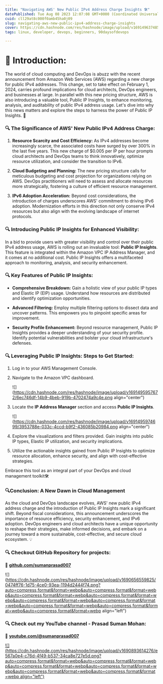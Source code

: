 ```yaml
---
title: "Navigating AWS' New Public IPv4 Address Charge Insights 🛠️"
datePublished: Tue Aug 08 2023 12:07:08 GMT+0000 (Coordinated Universal Time)
cuid: cll29at8c000f0amb45ha0j09
slug: navigating-aws-new-public-ipv4-address-charge-insights
cover: https://cdn.hashnode.com/res/hashnode/image/upload/v1691496374856/042c5eaf-1cb0-4516-a6d0-fffe9e50ebb7.png
tags: linux, developer, devops, beginners, 90daysofdevops

---
```


# **📍** Introduction:

The world of cloud computing and DevOps is abuzz with the recent announcement from Amazon Web Services (AWS) regarding a new charge for public IPv4 addresses. This change, set to take effect on February 1, 2024, carries profound implications for cloud architects, DevOps engineers, and businesses at large. In parallel with this new pricing structure, AWS is also introducing a valuable tool, Public IP Insights, to enhance monitoring, analysis, and auditability of public IPv4 address usage. Let's dive into why this news matters and explore the steps to harness the power of Public IP Insights. 🚀

### **🔍 The Significance of AWS' New Public IPv4 Address Charge:**

1. **Resource Scarcity and Cost Efficiency:** As IPv4 addresses become increasingly scarce, the associated costs have surged by over 300% in the last five years. This new charge of $0.005 per IP per hour prompts cloud architects and DevOps teams to think innovatively, optimize resource utilization, and consider the transition to IPv6.
    
2. **Cloud Budgeting and Planning:** The new pricing structure calls for meticulous budgeting and cost projection for organizations relying on AWS. DevOps practitioners will need to assess and allocate resources more strategically, fostering a culture of efficient resource management.
    
3. **IPv6 Adoption Acceleration:** Beyond cost considerations, the introduction of charges underscores AWS' commitment to driving IPv6 adoption. Modernization efforts in this direction not only conserve IPv4 resources but also align with the evolving landscape of internet protocols.
    

### **🔍 Introducing Public IP Insights for Enhanced Visibility:**

In a bid to provide users with greater visibility and control over their public IPv4 address usage, AWS is rolling out an invaluable tool: **Public IP Insights**. This feature is integrated within the Amazon VPC IP Address Manager, and it comes at no additional cost. Public IP Insights offers a multifaceted approach to monitoring, analysis, and security enhancement.

### **🔍 Key Features of Public IP Insights:**

* **Comprehensive Breakdown:** Gain a holistic view of your public IP types and Elastic IP (EIP) usage. Understand how resources are distributed and identify optimization opportunities.
    
* **Advanced Filtering:** Employ multiple filtering options to dissect data and uncover patterns. This empowers you to pinpoint specific areas for improvement.
    
* **Security Profile Enhancement:** Beyond resource management, Public IP Insights provides a deeper understanding of your security profile. Identify potential vulnerabilities and bolster your cloud infrastructure's defenses.
    

### **🔍 Leveraging Public IP Insights: Steps to Get Started:**

1. Log in to your AWS Management Console.
    
2. Navigate to the Amazon VPC dashboard.
    
    ![](https://cdn.hashnode.com/res/hashnode/image/upload/v1691495957672/6ec746df-14b9-4beb-919b-4702474a9c4e.png align="center")
    
3. Locate the **IP Address Manager** section and access **Public IP Insights**.
    
    ![](https://cdn.hashnode.com/res/hashnode/image/upload/v1691495974699/3953788e-033c-4ccd-b9f2-436085b20984.png align="center")
    
4. Explore the visualizations and filters provided. Gain insights into public IP types, Elastic IP utilization, and security implications.
    
5. Utilize the actionable insights gained from Public IP Insights to optimize resource allocation, enhance security, and align with cost-effective strategies.
    

Embrace this tool as an integral part of your DevOps and cloud management toolkit🛠️

### **🔍Conclusion: A New Dawn in Cloud Management**

As the cloud and DevOps landscape evolves, AWS' new public IPv4 address charge and the introduction of Public IP Insights mark a significant shift. Beyond fiscal considerations, this announcement underscores the importance of resource efficiency, security enhancement, and IPv6 adoption. DevOps engineers and cloud architects have a unique opportunity to reshape their strategies, make informed decisions, and embark on a journey toward a more sustainable, cost-effective, and secure cloud ecosystem. 💡

### **🔍 Checkout GitHub Repository for projects:**

**🔗** [**github.com/sumanprasad007**](http://github.com/sumanprasad007)

![](https://cdn.hashnode.com/res/hashnode/image/upload/v1690656559825/0474ff76-1d75-4ce0-93ea-1194d2444f74.png?auto=compress,format&format=webp&auto=compress,format&format=webp&auto=compress,format&format=webp&auto=compress,format&format=webp&auto=compress,format&format=webp&auto=compress,format&format=webp&auto=compress,format&format=webp&auto=compress,format&format=webp&auto=compress,format&format=webp align="left")

### **🔍 Check out my YouTube channel - Prasad Suman Mohan:**

🔗 [**youtube.com/@sumanprasad007**](http://youtube.com/@sumanprasad007)

[![](https://cdn.hashnode.com/res/hashnode/image/upload/v1690893614276/e567a0e4-c76d-4f49-b537-34ca8e727e5d.png?auto=compress,format&format=webp&auto=compress,format&format=webp&auto=compress,format&format=webp&auto=compress,format&format=webp&auto=compress,format&format=webp&auto=compress,format&format=webp align="left")](https://www.youtube.com/@sumanprasad007)